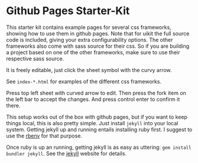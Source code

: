 # Github Pages Starter-Kit

This starter kit contains example pages for several css frameworks, showing how to use them in github pages.
Note that for uikit the full source code is included, giving your extra configurability options. The other frameworks also come with sass source for their css. So if you are building a project based on one of the other frameworks, make sure to use their respective sass source.

It is freely editable, just click the sheet symbol with the curvy arrow.

See `index-*.html` for examples of the different css frameworks.

Press top left sheet with curved arrow to edit. Then press the fork item on the left bar to accept the changes. And press control enter to confirm it there.

This setup works out of the box with github pages, but if you want to keep things local, this is also pretty simple. Just install `jekyll` into your local system. Getting jekyll up and running entails installing ruby first. I suggest to use the [rbenv](https://github.com/rbenv/rbenv) for that purpose.

Once ruby is up an running, getting jekyll is as easy as uttering: `gem install bundler jekyll`. See the [jekyll](https://jekyllrb.com) website for details.